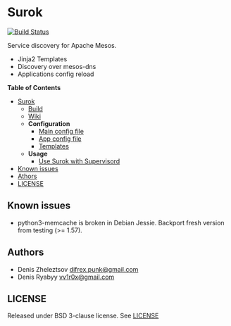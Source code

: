# Surok

[![Build Status](https://travis-ci.org/Difrex/surok.svg?branch=master)](https://travis-ci.org/Difrex/surok)

Service discovery for Apache Mesos.

* Jinja2 Templates
* Discovery over mesos-dns
* Applications config reload

**Table of Contents**

- [Surok](https://difrex.github.io/surok/)
    - [Build](https://github.com/Difrex/surok/blob/master/docs/Build.md)
    - [Wiki](https://github.com/Difrex/surok/wiki)
    - **Configuration**
      - [Main config file](https://github.com/Difrex/surok/blob/master/docs/Main-config-file.md)
      - [App config file](https://github.com/Difrex/surok/blob/master/docs/App-config-file.md)
      - [Templates](https://github.com/Difrex/surok/blob/master/docs/Templates.md)
    - **Usage**
      - [Use Surok with Supervisord](https://github.com/Difrex/surok/blob/master/docs/Use-Surok-with-supervisord.md) 
- [Known issues](#known-issues)
- [Athors](#authors)
- [LICENSE](#license)

## Known issues

* python3-memcache is broken in Debian Jessie. Backport fresh version from testing (>= 1.57).

## Authors

* Denis Zheleztsov <difrex.punk@gmail.com>
* Denis Ryabyy <vv1r0x@gmail.com>

## LICENSE

Released under BSD 3-clause license. See [LICENSE](https://raw.githubusercontent.com/Difrex/surok/master/LICENSE)
